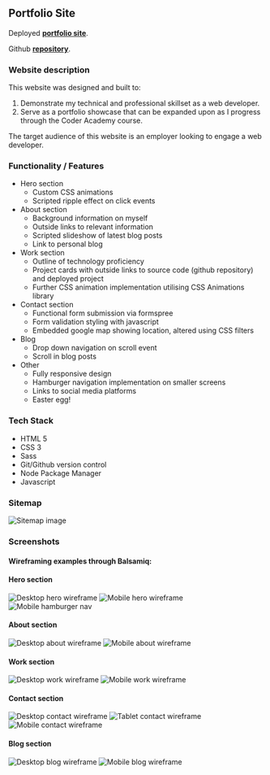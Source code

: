 ## Portfolio Site

Deployed [**portfolio site**](https://rhysmorrisdeveloper.netlify.app/).

Github [**repository**](https://github.com/Rhys-Morris/portfolio-submission).

### Website description

This website was designed and built to:
1.  Demonstrate my technical and professional skillset as a web developer.
2.  Serve as a portfolio showcase that can be expanded upon as I progress through the Coder Academy course.

The target audience of this website is an employer looking to engage a web developer.

### Functionality / Features

- Hero section
    - Custom CSS animations
    - Scripted ripple effect on click events
- About section
    - Background information on myself
    - Outside links to relevant information
    - Scripted slideshow of latest blog posts
    - Link to personal blog
- Work section
    - Outline of technology proficiency
    - Project cards with outside links to source code (github repository) and deployed project
    - Further CSS animation implementation utilising CSS Animations library
- Contact section
    - Functional form submission via formspree
    - Form validation styling with javascript
    - Embedded google map showing location, altered using CSS filters
- Blog
    - Drop down navigation on scroll event
    - Scroll in blog posts
- Other
    - Fully responsive design
    - Hamburger navigation implementation on smaller screens
    - Links to social media platforms
    - Easter egg!

### Tech Stack

- HTML 5
- CSS 3
- Sass
- Git/Github version control
- Node Package Manager
- Javascript

### Sitemap

![Sitemap image](./docs/Sitemap.png)

### Screenshots

#### **Wireframing examples through Balsamiq:**

#### Hero section

![Desktop hero wireframe](./docs/hero-desktop.png)
![Mobile hero wireframe](./docs/hero-mobile.png)
![Mobile hamburger nav](./docs/drop-down-nav.png)

#### About section

![Desktop about wireframe](./docs/about-desktop-1.png)
![Mobile about wireframe](./docs/about-mobile.png)

#### Work section

![Desktop work wireframe](./docs/experience-desktop.png)
![Mobile work wireframe](./docs/experience-mobile.png)

#### Contact section

![Desktop contact wireframe](./docs/contact-desktop.PNG)
![Tablet contact wireframe](./docs/contact-ipad.png)
![Mobile contact wireframe](./docs/contact-mobile.PNG)

#### Blog section

![Desktop blog wireframe](./docs/blog-desktop.png)
![Mobile blog wireframe](./docs/blog-mobile.png)